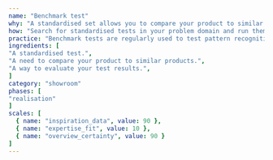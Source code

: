 ```yaml
---
name: "Benchmark test"
why: "A standardised set allows you to compare your product to similar products."
how: "Search for standardised tests in your problem domain and run them on your solution. Compare your results to those achieved by similar products on this same test."
practice: "Benchmark tests are regularly used to test pattern recognition software. If a standard set of data is recognised with the software, the results can be compared to that of other software. Benchmarks are also used to compare hardware or software in which performance plays an important role (e.g. how many forms can automatically be processed per minute, in comparison to other software)."
ingredients: [
"A standardised test.",
"A need to compare your product to similar products.",
"A way to evaluate your test results.",
]
category: "showroom"
phases: [
"realisation"
]
scales: [
  { name: "inspiration_data", value: 90 },
  { name: "expertise_fit", value: 10 },
  { name: "overview_certainty", value: 90 }
]
---
```

